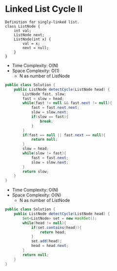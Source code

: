# Linked List Cycle II

```
Definition for singly-linked list.
class ListNode {
    int val;
    ListNode next;
    ListNode(int x) {
        val = x;
        next = null;
    }
}
```

- Time Complexity: O(N)
- Space Complexity: O(1)
  - N as number of ListNode

```java
public class Solution {
    public ListNode detectCycle(ListNode head) {
        ListNode fast, slow;
        fast = slow = head;
        while(fast != null && fast.next != null){
            fast = fast.next.next;
            slow = slow.next;
            if(slow == fast){
                break;
            }
        }
        if(fast == null || fast.next == null){
            return null;
        }
        slow = head;
        while(slow != fast){
            fast = fast.next;
            slow = slow.next;
        }
        return slow;
    }
}
```

- Time Complexity: O(N)
- Space Complexity: O(N)
  - N as number of ListNode

```java
public class Solution {
    public ListNode detectCycle(ListNode head) {
        Set<ListNode> set = new HashSet();
        while(head != null){
            if(set.contains(head)){
                return head;
            }
            set.add(head);
            head = head.next;
        }
        return null;
    }
}
```
